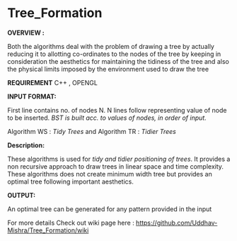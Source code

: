 # Tree_Formation

**OVERVIEW :**

Both the algorithms deal with the problem of drawing a tree by actually reducing it to allotting co-ordinates to the nodes of the tree by keeping in consideration the aesthetics for maintaining the tidiness of the tree and also the physical limits imposed by the environment used to draw the tree

**REQUIREMENT**
C++ , OPENGL

**INPUT FORMAT:**

First line contains no. of nodes N.
N lines follow representing value of node to be inserted.
*BST is built acc. to values of nodes, in order of input.*

Algorithm WS : *Tidy Trees* and
Algorithm TR : *Tidier Trees*

**Description:**

These algorithms is used for *tidy and tidier positioning of trees*.
It provides a non recursive approach to draw trees in linear space and time complexity.
These algorithms does not create minimum width tree but provides an optimal tree following important aesthetics.

**OUTPUT:**

An optimal tree can be generated for any pattern provided in the input


For more details Check out wiki page here : https://github.com/Uddhav-Mishra/Tree_Formation/wiki

